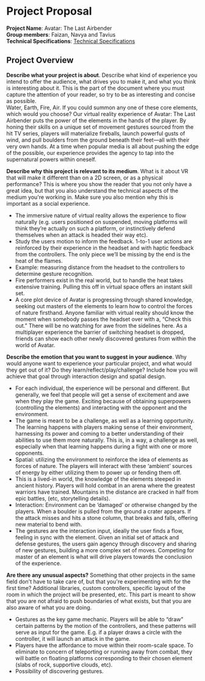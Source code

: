 # Project Proposal

**Project Name**: Avatar: The Last Airbender  
**Group members**: Faizan, Navya and Tavius  
**Technical Specifications**: [Technical Specifications](https://github.com/navyasuri/PUNtrial/blob/master/TechnicalSpecifications.md)

## Project Overview

**Describe what your project is about**. Describe what kind of experience you intend to offer the audience, what drives you to make it, and what you think is interesting about it. This is the part of the document where you must capture the attention of your reader, so try to be as interesting and concise as possible.  
Water, Earth, Fire, Air. If you could summon any one of these core elements, which would you choose? Our virtual reality experience of Avatar: The Last Airbender puts the power of the elements in the hands of the player. By honing their skills on a unique set of movement gestures sourced from the hit TV series, players will materialize fireballs, launch powerful gusts of wind, and pull boulders from the ground beneath their feet—all with their very own hands. At a time when popular media is all about pushing the edge of the possible, our experience provides the agency to tap into the supernatural powers within oneself.

**Describe why this project is relevant to its medium**. What is it about VR that will make it different than on a 2D screen, or as a physical performance? This is where you show the reader that you not only have a great idea, but that you also understand the technical aspects of the medium you're working in. Make sure you also mention why this is important as a social experience.  
- The immersive nature of virtual reality allows the experience to flow naturally (e.g. users positioned on suspended, moving platforms will think they’re actually on such a platform, or instinctively defend themselves when an attack is headed their way etc).  
- Study the users motion to inform the feedback. 1-to-1 user actions are reinforced by their experience in the headset and with haptic feedback from the controllers. The only piece we’ll be missing by the end is the heat of the flames.  
- Example: measuring distance from the headset to the controllers to determine gesture recognition.  
- Fire performers exist in the real world, but to handle the heat takes extensive training. Pulling this off in virtual space offers an instant skill set.  
- A core plot device of Avatar is progressing through shared knowledge, seeking out masters of the elements to learn how to control the forces of nature firsthand. Anyone familiar with virtual reality should know the moment when somebody passes the headset over with a, “Check this out.” There will be no watching for awe from the sidelines here. As a multiplayer experience the barrier of switching headset is dropped, friends can show each other newly discovered gestures from within the world of Avatar.

**Describe the emotion that you want to suggest in your audience**. Why would anyone want to experience your particular project, and what would they get out of it? Do they learn/reflect/play/challenge? Include how you will achieve that goal through interaction design and spatial design.  
- For each individual, the experience will be personal and different. But generally, we feel that people will get a sense of excitement and awe when they play the game. Exciting because of obtaining superpowers (controlling the elements) and interacting with the opponent and the environment.  
- The game is meant to be a challenge, as well as a learning opportunity. The learning happens with players making sense of their environment, harnessing its power and coming to a better understanding of their abilities to use them more naturally. This is, in a way, a challenge as well, especially when that learning happens during a fight with one or more opponents.  
- Spatial: utilizing the environment to reinforce the idea of elements as forces of nature. The players will interact with these ‘ambient’ sources of energy by either utilizing them to power up or fending them off.  
- This is a lived-in world, the knowledge of the elements steeped in ancient history. Players will hold combat in an arena where the greatest warriors have trained. Mountains in the distance are cracked in half from epic battles, (etc, storytelling details).  
- Interaction: Environment can be ‘damaged’ or otherwise changed by the players. When a boulder is pulled from the ground a crater appears. If the attack misses and hits a stone column, that breaks and falls, offering new material to bend with.   
- The gestures are the interaction input, ideally the user finds a flow, feeling in sync with the element. Given an initial set of attack and defense gestures, the users gain agency through discovery and sharing of new gestures, building a more complex set of moves. Competing for master of an element is what will drive players towards the conclusion of the experience.

**Are there any unusual aspects?** Something that other projects in the same field don't have to take care of, but that you're experimenting with for the first time? Additional libraries, custom controllers, specific layout of the room in which the project will be presented, etc. This part is meant to show that you are not afraid to push boundaries of what exists, but that you are also aware of what you are doing.  
- Gestures as the key game mechanic. Players will be able to “draw” certain patterns by the motion of the controllers, and these patterns will serve as input for the game. E.g. if a player draws a circle with the controller, it will launch an attack in the game.   
- Players have the affordance to move within their room-scale space. To eliminate to concern of teleporting or running away from combat, they will battle on floating platforms corresponding to their chosen element (slabs of rock, supportive clouds, etc).  
- Possibility of discovering gestures.
